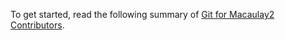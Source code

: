 To get started, read the following summary of [Git for Macaulay2 Contributors](https://github.com/Macaulay2/M2/wiki/Git-for-Macaulay2-Contributors).
